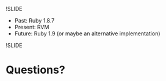 !SLIDE
* Past: Ruby 1.8.7
* Present: RVM
* Future: Ruby 1.9 (or maybe an alternative implementation)

!SLIDE
# Questions? #
